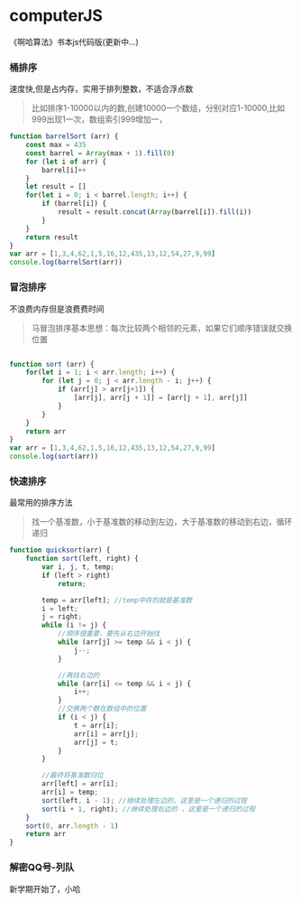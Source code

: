 # computerJS

《啊哈算法》书本js代码版(更新中...)

### 桶排序

速度快,但是占内存，实用于排列整数，不适合浮点数
> 比如排序1-10000以内的数,创建10000一个数组，分别对应1-10000,比如999出现1一次，数组索引999增加一，

```javascript
function barrelSort (arr) {
    const max = 435
    const barrel = Array(max + 1).fill(0)
    for (let i of arr) {
        barrel[i]++
    }
    let result = []
    for(let i = 0; i < barrel.length; i++) {
        if (barrel[i]) {
            result = result.concat(Array(barrel[i]).fill(i))
        }
    }
    return result
}
var arr = [1,3,4,62,1,5,16,12,435,13,12,54,27,9,99]
console.log(barrelSort(arr))
```

### 冒泡排序
不浪费内存但是浪费费时间
> 马冒泡排序基本思想：每次比较两个相邻的元素，如果它们顺序错误就交换位置

```javascript

function sort (arr) {
    for(let i = 1; i < arr.length; i++) {
        for (let j = 0; j < arr.length - i; j++) {
            if (arr[j] > arr[j+1]) {
                [arr[j], arr[j + 1]] = [arr[j + 1], arr[j]]
            }
        }
    }
    return arr
}
var arr = [1,3,4,62,1,5,16,12,435,13,12,54,27,9,99]
console.log(sort(arr))

```

### 快速排序

最常用的排序方法
> 找一个基准数，小于基准数的移动到左边，大于基准数的移动到右边，循环递归

```javascript
function quicksort(arr) {
    function sort(left, right) {
        var i, j, t, temp;
        if (left > right)
            return;

        temp = arr[left]; //temp中存的就是基准数
        i = left;
        j = right;
        while (i != j) {
            //顺序很重要，要先从右边开始找
            while (arr[j] >= temp && i < j) {
                j--;
            }

            //再找右边的
            while (arr[i] <= temp && i < j) {
                i++;
            }
            //交换两个数在数组中的位置
            if (i < j) {
                t = arr[i];
                arr[i] = arr[j];
                arr[j] = t;
            }
        }

        //最终将基准数归位
        arr[left] = arr[i];
        arr[i] = temp;
        sort(left, i - 1); //继续处理左边的，这里是一个递归的过程
        sort(i + 1, right); //继续处理右边的 ，这里是一个递归的过程
    }
    sort(0, arr.length - 1)
    return arr
}
```

### 解密QQ号-列队
新学期开始了，小哈

